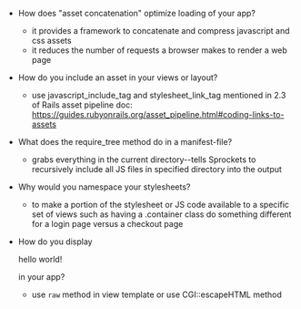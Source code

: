 - How does "asset concatenation" optimize loading of your app?
  - it provides a framework to concatenate and compress javascript and css assets
  - it reduces the number of requests a browser makes to render a web page

- How do you include an asset in your views or layout?
  - use javascript_include_tag and stylesheet_link_tag mentioned in 2.3 of Rails asset pipeline doc: https://guides.rubyonrails.org/asset_pipeline.html#coding-links-to-assets

- What does the require_tree method do in a manifest-file?
  - grabs everything in the current directory--tells Sprockets to recursively include all JS files in specified directory into the output

- Why would you namespace your stylesheets?
  - to make a portion of the stylesheet or JS code available to a specific set of views such as having a .container class do something different for a login page versus a checkout page

- How do you display <p>hello world!</p> in your app?
  - use `raw` method in view template or use CGI::escapeHTML method